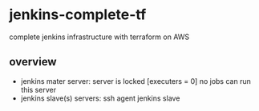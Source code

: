 # jenkins-complete-tf
complete jenkins infrastructure with terraform on AWS

## overview
- jenkins mater server: server is locked [executers = 0] no jobs can run this server
- jenkins slave(s) servers: ssh agent jenkins slave
